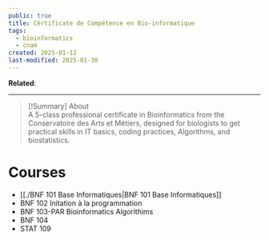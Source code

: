 ```yaml
---
public: true
title: Cértificate de Compétence en Bio-informatique
tags:
  - bioinformatics
  - cnam
created: 2025-01-12
last-modified: 2025-01-30
---
```

**Related**:  
  
---  
  
> [!Summary] About  
> A 5-class professional certificate in Bioinformatics from the Conservatoire des Arts et Métiers, designed for biologists to get practical skills in IT basics, coding practices, Algorithms, and biostatistics.  
  
# Courses  
* [[./BNF 101 Base Informatiques|BNF 101 Base Informatiques]]  
* BNF 102 Initation à la programmation  
* BNF 103-PAR Bioinformatics Algorithims  
* BNF 104  
* STAT 109